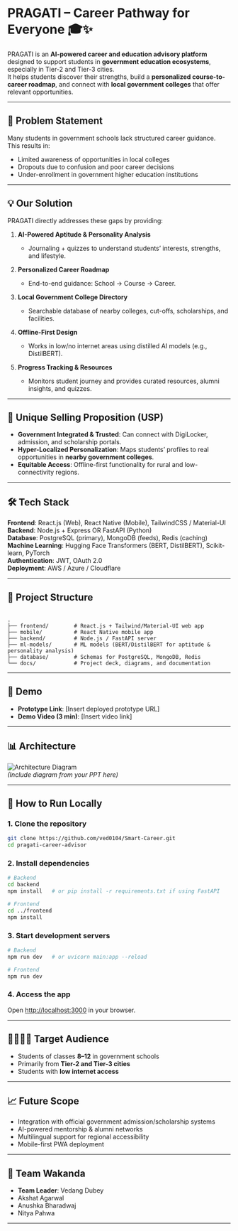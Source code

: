 # PRAGATI – Career Pathway for Everyone 🎓✨

PRAGATI is an **AI-powered career and education advisory platform** designed to support students in **government education ecosystems**, especially in Tier-2 and Tier-3 cities.  
It helps students discover their strengths, build a **personalized course-to-career roadmap**, and connect with **local government colleges** that offer relevant opportunities.  

---

## 🚀 Problem Statement
Many students in government schools lack structured career guidance.  
This results in:
- Limited awareness of opportunities in local colleges  
- Dropouts due to confusion and poor career decisions  
- Under-enrollment in government higher education institutions  

---

## 💡 Our Solution
PRAGATI directly addresses these gaps by providing:
1. **AI-Powered Aptitude & Personality Analysis**  
   - Journaling + quizzes to understand students’ interests, strengths, and lifestyle.  

2. **Personalized Career Roadmap**  
   - End-to-end guidance: School → Course → Career.  

3. **Local Government College Directory**  
   - Searchable database of nearby colleges, cut-offs, scholarships, and facilities.  

4. **Offline-First Design**  
   - Works in low/no internet areas using distilled AI models (e.g., DistilBERT).  

5. **Progress Tracking & Resources**  
   - Monitors student journey and provides curated resources, alumni insights, and quizzes.  

---

## 🔑 Unique Selling Proposition (USP)
- **Government Integrated & Trusted**: Can connect with DigiLocker, admission, and scholarship portals.  
- **Hyper-Localized Personalization**: Maps students’ profiles to real opportunities in **nearby government colleges**.  
- **Equitable Access**: Offline-first functionality for rural and low-connectivity regions.  

---

## 🛠️ Tech Stack
**Frontend**: React.js (Web), React Native (Mobile), TailwindCSS / Material-UI  
**Backend**: Node.js + Express OR FastAPI (Python)  
**Database**: PostgreSQL (primary), MongoDB (feeds), Redis (caching)  
**Machine Learning**: Hugging Face Transformers (BERT, DistilBERT), Scikit-learn, PyTorch  
**Authentication**: JWT, OAuth 2.0  
**Deployment**: AWS / Azure / Cloudflare  

---

## 📂 Project Structure
```

.
├── frontend/        # React.js + Tailwind/Material-UI web app
├── mobile/          # React Native mobile app
├── backend/         # Node.js / FastAPI server
├── ml-models/       # ML models (BERT/DistilBERT for aptitude & personality analysis)
├── database/        # Schemas for PostgreSQL, MongoDB, Redis
└── docs/            # Project deck, diagrams, and documentation

````

---

## 🎥 Demo
- **Prototype Link**: [Insert deployed prototype URL]  
- **Demo Video (3 min)**: [Insert video link]  

---

## 📊 Architecture
![Architecture Diagram](docs/architecture.png)  
*(Include diagram from your PPT here)*  

---

## 📜 How to Run Locally

### 1. Clone the repository
```bash
git clone https://github.com/ved0104/Smart-Career.git
cd pragati-career-advisor
````

### 2. Install dependencies

```bash
# Backend
cd backend
npm install   # or pip install -r requirements.txt if using FastAPI

# Frontend
cd ../frontend
npm install
```

### 3. Start development servers

```bash
# Backend
npm run dev   # or uvicorn main:app --reload

# Frontend
npm run dev
```

### 4. Access the app

Open [http://localhost:3000](http://localhost:3000) in your browser.

---

## 👨‍👩‍👧‍👦 Target Audience

* Students of classes **8–12** in government schools
* Primarily from **Tier-2 and Tier-3 cities**
* Students with **low internet access**

---

## 📈 Future Scope

* Integration with official government admission/scholarship systems
* AI-powered mentorship & alumni networks
* Multilingual support for regional accessibility
* Mobile-first PWA deployment

---

## 👥 Team Wakanda

* **Team Leader**: Vedang Dubey
* Akshat Agarwal
* Anushka Bharadwaj
* Nitya Pahwa

---

